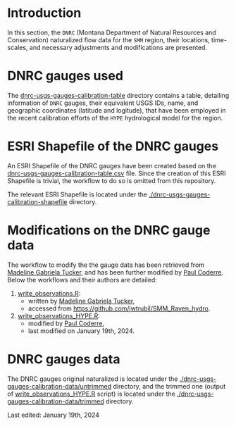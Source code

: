 # Introduction

In this section, the `DNRC` (Montana Department of Natural Resources and Conservation) naturalized flow data for the `SMM` region, their locations, time-scales, and necessary adjustments and modifications are presented.

# DNRC gauges used
The [dnrc-usgs-gauges-calibration-table](./dnrc-usgs-gauges-calibration-table) directory contains a table, detailing information of `DNRC` gauges, their equivalent USGS IDs, name, and geographic coordinates (latitude and logitude), that have been employed in the recent calibration efforts of the `HYPE` hydrological model for the region.

# ESRI Shapefile of the DNRC gauges
An ESRI Shapefile of the DNRC gauges have been created based on the [dnrc-usgs-gauges-calibration-table.csv](./dnrc-usgs-gauges-calibration-table/dnrc-usgs-gauges-calibration-table.csv) file. Since the creation of this ESRI Shapefile is trivial, the workflow to do so is omitted from this repository.

The relevant ESRI Shapefile is located under the [./dnrc-usgs-gauges-calibration-shapefile](./dnrc-usgs-gauges-calibration-shapefile) directory.

# Modifications on the DNRC gauge data
The workflow to modify the the gauge data has been retrieved from [Madeline Gabriela Tucker](mailto:mgtucker@uwaterloo.ca), and has been further modified by [Paul Coderre](mailto:paul.coderre@ucalgary.ca). Below the workflows and their authors are detailed:
1. [write_observations.R](./dnrc-usgs-gauges-calibration-workflow/write_observations.R):
	* written by [Madeline Gabriela Tucker](mailto:mgtucker@uwaterloo.ca),
	* accessed from https://github.com/jwtrubil/SMM_Raven_hydro.
2. [write_observations_HYPE.R](./dnrc-usgs-gauges-calibration-workflow/write_observations_HYPE.R):
	* modified by [Paul Coderre](mailto:paul.coderre@ucalgary.ca),
	* last modified on January 19th, 2024.

# DNRC gauges data
The DNRC gauges original naturalized is located under the [./dnrc-usgs-gauges-calibration-data/untrimmed](./dnrc-usgs-gauges-calibration-data/untrimmed) directory, and the trimmed one (output of [write_observations_HYPE.R](./dnrc-usgs-gauges-calibration-workflow/write_observations_HYPE.R) script) is located under the [./dnrc-usgs-gauges-calibration-data/trimmed](./dnrc-usgs-gauges-calibration-data/trimmed) directory.


Last edited: January 19th, 2024
